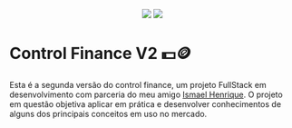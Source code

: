 <p align="center">

<img src = "https://img.shields.io/badge/NPM-10.5.2-gray?style=flat&labelColor=green">
<img src = "https://img.shields.io/badge/TypeScript-5.4.5-gray?style=flat&labelColor=blue" >

</p>


# Control Finance V2 💵🪙
Esta é a segunda versão do control finance, um projeto FullStack em desenvolvimento com parceria do meu amigo <a href="https://github.com/ismael-henrique-dev">Ismael Henrique</a>. O projeto em questão objetiva aplicar em prática e desenvolver conhecimentos de alguns dos principais conceitos em uso no mercado.


